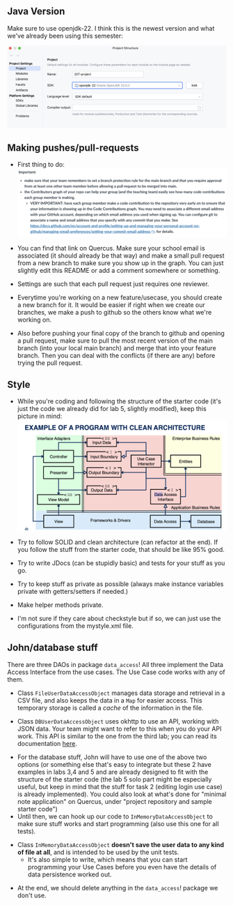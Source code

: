 ## Java Version
Make sure to use openjdk-22. I think this is the newest version and what we've already been using this semester:

![version](images/207_vers.png)
## Making pushes/pull-requests
- First thing to do:
![prelim](images/prelim.png)

- You can find that link on Quercus. Make sure your school email is associated (it should already be that way)
and make a small pull request from a new branch to make sure you show up in the graph. You can just slightly edit this
README or add a comment somewhere or something.
- Settings are such that each pull request just requires one reviewer. 
- Everytime you're working on a new feature/usecase, you should create a new branch for it. It would be easier if right when we create
our branches, we make a push to github so the others know what we're working on.
- Also before pushing your final copy of the branch to github and opening a pull request,
make sure to pull the most recent version of the main branch (into your local main branch) and merge
that into your feature branch. Then you can deal with the conflicts (if there are any) before
trying the pull request.
## Style 

- While you're coding and following the structure of the starter code
(it's just the code we already did for lab 5, slightly modified), keep this picture in
mind:
  ![CA](images/CA.png)

- Try to follow SOLID and clean architecture (can refactor at the end). If you follow the stuff
from the starter code, that should be like 95% good.
- Try to write JDocs (can be stupidly basic) and tests for your stuff as you go.
- Try to keep stuff as private as possible (always make instance variables private
with getters/setters if needed.)
- Make helper methods private.
- I'm not sure if they care about checkstyle but if so, we can just use the
configurations from the mystyle.xml file.

## John/database stuff 
There are three DAOs in package `data_access`! All three implement the Data Access Interface
from the use cases. The Use Case code works with any of them.

* Class `FileUserDataAccessObject` manages data storage and retrieval in a
  CSV file, and also keeps the data in a `Map` for easier access. This temporary storage
  is called a *cache* of the information in the file.

* Class `DBUserDataAccessObject` uses okhttp to use an API, working with JSON data. Your team
  might want to refer to this when you do your API work. This API is similar to the one from the third lab;
  you can read its documentation
  [here](https://www.postman.com/cloudy-astronaut-813156/csc207-grade-apis-demo/documentation/fg3zkjm/5-password-protected-user).

- For the database stuff, John will have to use one of the above two options (or something else that's easy to integrate but these 2 have examples
in labs 3,4 and 5 and are already designed to fit with the structure of the starter code (the lab 5 solo part might be especially useful, but keep in mind
that the stuff for task 2 (editing login use case) is already implemented). You could also look at what's done for "minimal note application" 
on Quercus, under "project repository and sample starter code") 
- Until then, we can hook up our code to
  `InMemoryDataAccessObject` to make sure stuff works and start programming (also use this one for all tests).

* Class `InMemoryDataAccessObject` **doesn't save the user data to any kind of file at all**,
  and is intended to be used by the unit tests.
    * It's also simple to write, which means that you can start
      programming your Use Cases before you even have the details of data persistence worked out.
- At the end, we should delete anything in the `data_access`! package we don't use.